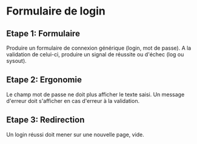 # Formulaire de login

## Etape 1: Formulaire
Produire un formulaire de connexion générique (login, mot de passe). A la validation de celui-ci, produire un signal de réussite ou d'échec (log ou sysout).

## Etape 2: Ergonomie
Le champ mot de passe ne doit plus afficher le texte saisi.
Un message d'erreur doit s'afficher en cas d'erreur à la validation.

## Etape 3: Redirection
Un login réussi doit mener sur une nouvelle page, vide.
